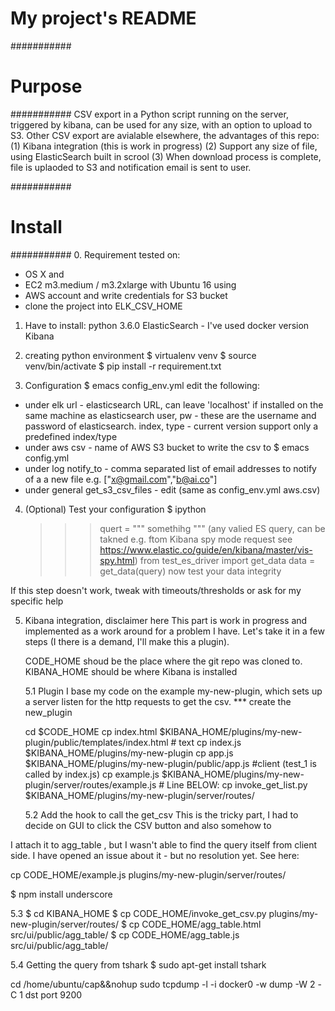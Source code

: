 # My project's README

###########
# Purpose #
###########
CSV export in a Python script running on the server, triggered by kibana,
can be used for any size, with an option to upload to S3.
Other CSV export are avialable elsewhere, the advantages of this repo:
(1) Kibana integration (this is work in progress)
(2) Support any size of file, using ElasticSearch built in scrool
(3) When download process is complete, file is uplaoded to S3 and
    notification email is sent to user.

###########
# Install #
###########
0. Requirement
tested on:
* OS X and
* EC2 m3.medium / m3.2xlarge with Ubuntu 16 using
* AWS account and write credentials for S3 bucket
* clone the project into ELK_CSV_HOME

1. Have to install:
   python 3.6.0
   ElasticSearch - I've used docker version
   Kibana
   
2. creating python environment
$ virtualenv venv
$ source venv/bin/activate
$ pip install -r requirement.txt

3. Configuration
$ emacs config_env.yml
  edit the following:
  * under elk
        url - elasticsearch URL, can leave 'localhost' if installed on the same machine as elasticsearch
	user, pw - these are the username and password of elasticsearch. 
	index, type - current version support only a predefined index/type
  * under aws
        csv - name of AWS S3 bucket to write the csv to
$ emacs config.yml
  * under log
    notify_to - comma separated list of email addresses to notify of a a new file
                e.g. ["x@gmail.com","b@ai.co"]
  * under general
    get_s3_csv_files - edit <bucket> (same as config_env.yml aws.csv)

4. (Optional) Test your configuration
  $ ipython
    >>> quert = """ somethihg """
        (any valied ES query, can be takned e.g. ftom Kibana spy mode request
	 see https://www.elastic.co/guide/en/kibana/master/vis-spy.html)
    >>> from test_es_driver import get_data
    >>> data = get_data(query)
    now test your data integrity

  If this step doesn't work, tweak with timeouts/thresholds or ask for my specific help

5. Kibana integration, disclaimer here
   This part is work in progress and implemented as a work around for a problem I have.
   Let's take it in a few steps (I there is a demand, I'll make this a plugin).

   CODE_HOME shoud be the place where the git repo was cloned to.
   KIBANA_HOME should be where Kibana is installed

   5.1 Plugin
   I base my code on the example my-new-plugin, which sets up a server listen for the http requests to
   get the csv.
   *** create the new_plugin

   cd $CODE_HOME
   cp index.html $KIBANA_HOME/plugins/my-new-plugin/public/templates/index.html # text
   cp index.js   $KIBANA_HOME/plugins/my-new-plugin
   cp app.js     $KIBANA_HOME/plugins/my-new-plugin/public/app.js #client (test_1 is called by index.js)
   cp example.js $KIBANA_HOME/plugins/my-new-plugin/server/routes/example.js # Line BELOW:
   cp invoke_get_list.py $KIBANA_HOME/plugins/my-new-plugin/server/routes/

   5.2 Add the hook to call the get_csv
   This is the tricky part, I had to decide on GUI to click the CSV button and also somehow to 

I attach it to agg_table , but I wasn't able to find the query itself from client side.
   I have opened an issue about it - but no resolution yet.
   See here:
   
   cp CODE_HOME/example.js plugins/my-new-plugin/server/routes/

   $ npm install underscore

5.3
   $ cd KIBANA_HOME
   $ cp CODE_HOME/invoke_get_csv.py plugins/my-new-plugin/server/routes/
   $ cp CODE_HOME/agg_table.html src/ui/public/agg_table/
   $ cp CODE_HOME/agg_table.js src/ui/public/agg_table/
   

5.4 Getting the query from tshark
   $ sudo apt-get install tshark
   
   cd /home/ubuntu/cap&&nohup sudo tcpdump -l -i docker0 -w dump  -W 2 -C 1 dst port 9200
